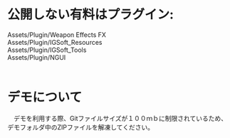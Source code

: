 # 公開しない有料はプラグイン:  
  Assets/Plugin/Weapon Effects FX  
  Assets/Plugin/IGSoft_Resources  
  Assets/Plugin/IGSoft_Tools  
  Assets/Plugin/NGUI  
　
# デモについて
　デモを利用する際、Gitファイルサイズが１００ｍｂに制限されているため、デモフォルダ中のZIPファイルを解凍してください。
